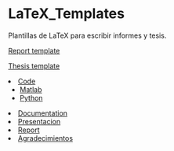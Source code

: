 # LaTeX_Templates
Plantillas de LaTeX para escribir informes y tesis.

<a href="https://es.overleaf.com/read/mmtqqzfnppgw">Report template</a>

<a href="https://es.overleaf.com/read/nfphjxsktpxn">Thesis template</a>

<li>
      <a href="#Code">Code</a>
      <ul>
        <li><a href="#Matlab">Matlab</a></li>
        <li><a href="#Python">Python</a></li>
      </ul>
    </li>
    <li><a href="#Documentation">Documentation</a></li>
    <li><a href="#Presentacion">Presentacion</a></li>
    <li><a href="#Report">Report</a></li>
    <li><a href="#Agradecimientos">Agradecimientos</a></li>
